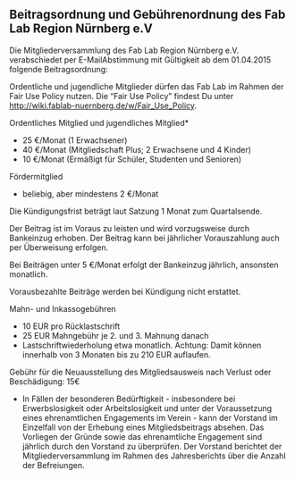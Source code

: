 Beitragsordnung und Gebührenordnung des Fab Lab Region Nürnberg e.V
-------------------------------------------------------------------

Die Mitgliederversammlung des Fab Lab Region Nürnberg e.V. verabschiedet per E-MailAbstimmung mit Gültigkeit ab dem 01.04.2015 folgende Beitragsordnung:

Ordentliche und jugendliche Mitglieder dürfen das Fab Lab im Rahmen der Fair Use Policy nutzen.
Die “Fair Use Policy” findest Du unter http://wiki.fablab-nuernberg.de/w/Fair_Use_Policy.

Ordentliches Mitglied und jugendliches Mitglied*
- 25 €/Monat (1 Erwachsener)
- 40 €/Monat (Mitgliedschaft Plus; 2 Erwachsene und 4 Kinder)
- 10 €/Monat (Ermäßigt für Schüler, Studenten und Senioren)

Fördermitglied
- beliebig, aber mindestens 2 €/Monat

Die Kündigungsfrist beträgt laut Satzung 1 Monat zum Quartalsende.

Der Beitrag ist im Voraus zu leisten und wird vorzugsweise durch Bankeinzug erhoben. Der Beitrag kann bei jährlicher Vorauszahlung auch per Überweisung erfolgen.

Bei Beiträgen unter 5 €/Monat erfolgt der Bankeinzug jährlich, ansonsten monatlich.

Vorausbezahlte Beiträge werden bei Kündigung nicht erstattet.

Mahn- und Inkassogebühren
- 10 EUR pro Rücklastschrift
- 25 EUR Mahngebühr je 2. und 3. Mahnung danach
- Lastschriftwiederholung etwa monatlich. 
  Achtung: Damit können innerhalb von 3 Monaten bis zu 210 EUR auflaufen.

Gebühr für die Neuausstellung des Mitgliedsausweis nach Verlust oder Beschädigung: 15€

* In Fällen der besonderen Bedürftigkeit - insbesondere bei Erwerbslosigkeit oder Arbeitslosigkeit und unter der Voraussetzung eines ehrenamtlichen Engagements im Verein - kann der Vorstand im Einzelfall von der Erhebung eines Mitgliedsbeitrags absehen. Das Vorliegen der Gründe sowie das ehrenamtliche Engagement sind jährlich durch den Vorstand zu überprüfen. Der Vorstand berichtet der Mitgliederversammlung im Rahmen des Jahresberichts über die Anzahl der Befreiungen. 
